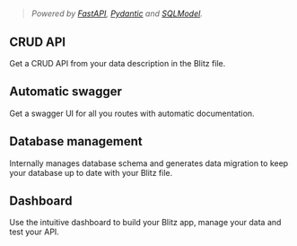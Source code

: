 #

> *Powered by [FastAPI](https://fastapi.tiangolo.com/), [Pydantic](https://pydantic-docs.helpmanual.io/) and [SQLModel](https://sqlmodel.tiangolo.com/).*

## CRUD API

Get a CRUD API from your data description in the Blitz file.

## Automatic swagger

Get a swagger UI for all you routes with automatic documentation.

## Database management

Internally manages database schema and generates data migration to keep your database up to date with your Blitz file.

## Dashboard

Use the intuitive dashboard to build your Blitz app, manage your data and test your API.